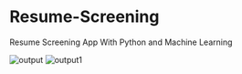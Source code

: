 # Resume-Screening
Resume Screening App With Python and Machine Learning

![output](https://github.com/user-attachments/assets/aadd56fe-0b1e-47d4-aacf-1ca9c3a37c2c)
![output1](https://github.com/user-attachments/assets/bf22e408-fb2f-485d-bdf9-32716e93b780)
